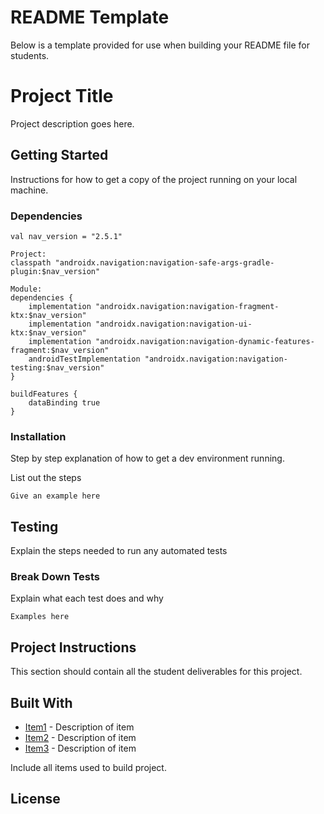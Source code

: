 # README Template

Below is a template provided for use when building your README file for students.

# Project Title

Project description goes here.

## Getting Started

Instructions for how to get a copy of the project running on your local machine.

### Dependencies

```
val nav_version = "2.5.1"

Project:
classpath "androidx.navigation:navigation-safe-args-gradle-plugin:$nav_version"

Module:
dependencies {
    implementation "androidx.navigation:navigation-fragment-ktx:$nav_version"
    implementation "androidx.navigation:navigation-ui-ktx:$nav_version"
    implementation "androidx.navigation:navigation-dynamic-features-fragment:$nav_version"
    androidTestImplementation "androidx.navigation:navigation-testing:$nav_version"
}

buildFeatures {
    dataBinding true
}
```

### Installation

Step by step explanation of how to get a dev environment running.

List out the steps

```
Give an example here
```

## Testing

Explain the steps needed to run any automated tests

### Break Down Tests

Explain what each test does and why

```
Examples here
```

## Project Instructions

This section should contain all the student deliverables for this project.

## Built With

* [Item1](www.item1.com) - Description of item
* [Item2](www.item2.com) - Description of item
* [Item3](www.item3.com) - Description of item

Include all items used to build project.

## License
